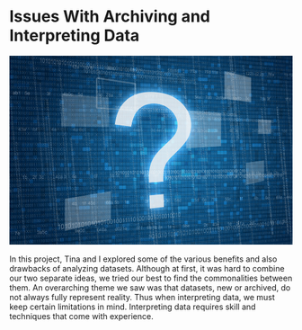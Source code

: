 # Issues With Archiving and Interpreting Data

![quetions about data](questionsforbigdata.jpeg)

In this project, Tina and I explored some of the various benefits and also drawbacks of analyzing datasets. Although at first, it was hard to combine our two separate ideas, we tried our best to find the commonalities between them. An overarching theme we saw was that datasets, new or archived, do not always fully represent reality. Thus when interpreting data, we must keep certain limitations in mind. Interpreting data requires skill and techniques that come with experience.
